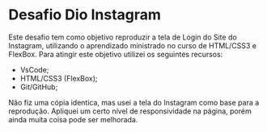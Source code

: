# Desafio Dio Instagram

Este desafio tem como objetivo reproduzir a tela de Login do Site do Instagram, utilizando o aprendizado ministrado no curso de HTML/CSS3 e FlexBox. Para atingir este objetivo utilizei os seguintes recursos:
 + VsCode;
 + HTML/CSS3 (FlexBox);
 + Git/GitHub;

Não fiz uma cópia identica, mas usei a tela do Instagram como base para a reprodução. Apliquei um certo nível de responsividade na página, porém ainda muita coisa pode ser melhorada.
